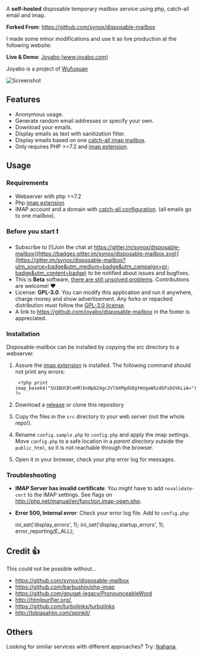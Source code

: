 A **self-hosted** disposable temporary mailbox service using php, catch-all email and imap.

**Forked From**: https://github.com/synox/disposable-mailbox

I made some minor modifications and use it as live production at the following website:

**Live & Demo**: [Joyabo (www.joyabo.com)](https://www.joyabo.com/) 

Joyabo is a project of [Wufuquan](https://www.wufuquan.com/)

![Screenshot](https://excite.wufuquan.com/images/2020/joyabo-screenshot-example-02.png)


## Features

* Anonymous usage.
* Generate random email addresses or specify your own. 
* Download your emails.
* Display emails as text with sanitization filter. 
* Display emails based on one [catch-all imap mailbox](https://www.google.ch/search?q=how+to+setup+catch-all+imap+mailbox).
* Only requires PHP >=7.2 and [imap extension](http://php.net/manual/book.imap.php).


## Usage


### Requirements

* Webserver with php >=7.2
* Php [imap extension](http://php.net/manual/book.imap.php)
* IMAP account and a domain with [catch-all configuration](https://www.google.ch/search?q=how+to+setup+catch-all+imap+mailbox). (all emails go to one mailbox). 


### Before you start :heavy_exclamation_mark:

* Subscribe to [![Join the chat at https://gitter.im/synox/disposable-mailbox](https://badges.gitter.im/synox/disposable-mailbox.svg)](https://gitter.im/synox/disposable-mailbox?utm_source=badge&utm_medium=badge&utm_campaign=pr-badge&utm_content=badge) to be notified about issues and bugfixes.  
* This is **Beta** software, [there are still unsolved problems](https://github.com/synox/disposable-mailbox/issues). Contributions are welcome! :heart:
* License: **GPL-3.0**. You can modify this application and run it anywhere, charge money and show advertisement. Any forks or repacked distribution must follow the [GPL-3.0 license](https://opensource.org/licenses/GPL-3.0).  
* A link to https://github.com/joyabo/disposable-mailbox in the footer is appreciated.  


### Installation

Disposable-mailbox can be installed by copying the src directory to a webserver. 

1. Assure the [imap extension](http://php.net/manual/book.imap.php) is installed. The following command should not print any errors:

        <?php print imap_base64("SU1BUCBleHRlbnNpb24gc2VlbXMgdG8gYmUgaW5zdGFsbGVkLiA="); ?>

2. Download a [release](https://github.com/synox/disposable-mailbox/releases) or clone this repository
3. Copy the files in the `src` directory to your web server (not the whole repo!).
4. Rename `config.sample.php` to `config.php` and apply the imap settings. Move `config.php` to a safe location in a *parent directory* outside the `public_html`, so it is not reachable through the browser.
5. Open it in your browser, check your php error log for messages. 


### Troubleshooting

* **IMAP Server has invalid certificate**: You might have to add `novalidate-cert` to the IMAP settings. See flags on http://php.net/manual/en/function.imap-open.php.
* **Error 500, Internal error**: Check your error log file. Add to `config.php`: 

    ini_set('display_errors', 1);    ini_set('display_startup_errors', 1);    error_reporting(E_ALL);


## Credit :thumbsup:

This could not be possible without...
* https://github.com/synox/disposable-mailbox
* https://github.com/barbushin/php-imap
* https://github.com/gnugat-legacy/PronounceableWord
* http://htmlpurifier.org/, 
* https://github.com/turbolinks/turbolinks
* http://tobiasahlin.com/spinkit/

## Others

Looking for similar services with different approaches? Try: [Ikahana](https://www.ikahana.com/).
